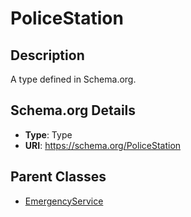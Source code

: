 # PoliceStation

## Description
A type defined in Schema.org.

## Schema.org Details
- **Type**: Type
- **URI**: https://schema.org/PoliceStation

## Parent Classes
- [EmergencyService](../EmergencyService.md)


